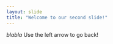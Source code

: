 ```yaml
---
layout: slide
title: "Welcome to our second slide!"
---
```

*blabla*
Use the left arrow to go back!
